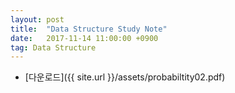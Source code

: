 ```yaml
---
layout: post
title:  "Data Structure Study Note"
date:   2017-11-14 11:00:00 +0900
tag: Data Structure
---
```


- [다운로드]({{ site.url }}/assets/probabiltity02.pdf)
